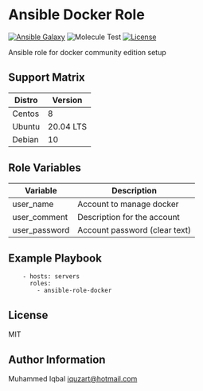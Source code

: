 Ansible Docker Role
=========
[![Ansible Galaxy](https://img.shields.io/badge/galaxy-iquzart.docker-blue)](https://galaxy.ansible.com/iquzart/docker)
![Molecule Test](https://github.com/iquzart/ansible-role-docker/workflows/Molecule%20Test/badge.svg?) 
[![License](https://img.shields.io/:license-mit-blue.svg)](https://badges.mit-license.org)


Ansible role for docker community edition setup


Support Matrix
--------------
| Distro | Version |
| --- | --- |
| Centos | 8 | 
| Ubuntu |  20.04 LTS | 
| Debian | 10 | 

Role Variables
--------------

| Variable | Description |
| --- | --- |
| user_name | Account to manage docker | 
| user_comment |  Description for the account | 
| user_password | Account password (clear text) | 


Example Playbook
----------------
```
    - hosts: servers
      roles:
        - ansible-role-docker
```

License
-------

MIT

Author Information
------------------

Muhammed Iqbal <iquzart@hotmail.com>
